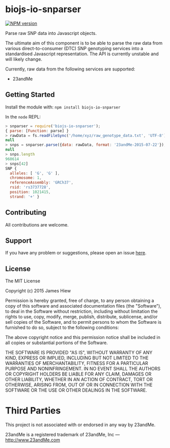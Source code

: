 # biojs-io-snparser

[![NPM version](http://img.shields.io/npm/v/biojs-io-snparser.svg)](https://www.npmjs.org/package/biojs-io-snparser)

Parse raw SNP data into Javascript objects.

The ultimate aim of this component is to be able to parse the raw data from various direct-to-consumer (DTC) SNP
genotyping services into a standardised Javascript representation. The API is currently unstable and will likely
change.

Currently, raw data from the following services are supported:
* 23andMe

## Getting Started
Install the module with: `npm install biojs-io-snparser`

In the `node` REPL:
```javascript
> snparser = require('biojs-io-snparser');
{ parse: [Function: parse] }
> rawData = fs.readFileSync('/home/xyz/raw_genotype_data.txt', 'UTF-8'); null;
null
> snps = snparser.parse({data: rawData, format: '23andMe-2015-07-22'}); null;
null
> snps.length
960614
> snps[42]
SNP {
  alleles: [ 'G', 'G' ],
  chromosome: 1,
  referenceAssembly: 'GRCh37',
  rsid: 'rs3737728',
  position: 1021415,
  strand: '+' }

```

## Contributing

All contributions are welcome.

## Support

If you have any problem or suggestions, please open an issue [here](https://github.com/jameshiew/biojs-io-snparser/issues).

## License 

The MIT License

Copyright (c) 2015 James Hiew

Permission is hereby granted, free of charge, to any person
obtaining a copy of this software and associated documentation
files (the "Software"), to deal in the Software without
restriction, including without limitation the rights to use,
copy, modify, merge, publish, distribute, sublicense, and/or sell
copies of the Software, and to permit persons to whom the
Software is furnished to do so, subject to the following
conditions:

The above copyright notice and this permission notice shall be
included in all copies or substantial portions of the Software.

THE SOFTWARE IS PROVIDED "AS IS", WITHOUT WARRANTY OF ANY KIND,
EXPRESS OR IMPLIED, INCLUDING BUT NOT LIMITED TO THE WARRANTIES
OF MERCHANTABILITY, FITNESS FOR A PARTICULAR PURPOSE AND
NONINFRINGEMENT. IN NO EVENT SHALL THE AUTHORS OR COPYRIGHT
HOLDERS BE LIABLE FOR ANY CLAIM, DAMAGES OR OTHER LIABILITY,
WHETHER IN AN ACTION OF CONTRACT, TORT OR OTHERWISE, ARISING
FROM, OUT OF OR IN CONNECTION WITH THE SOFTWARE OR THE USE OR
OTHER DEALINGS IN THE SOFTWARE.

# Third Parties

This project is not associated with or endorsed in any way by 23andMe.

23andMe is a registered trademark of 23andMe, Inc — http://www.23andMe.com